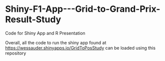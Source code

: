# Shiny-F1-App---Grid-to-Grand-Prix-Result-Study
Code for Shiny App and R Presentation

Overall, all the code to run the shiny app found at https://wessauder.shinyapps.io/GridToPosStudy can be loaded using this repository
